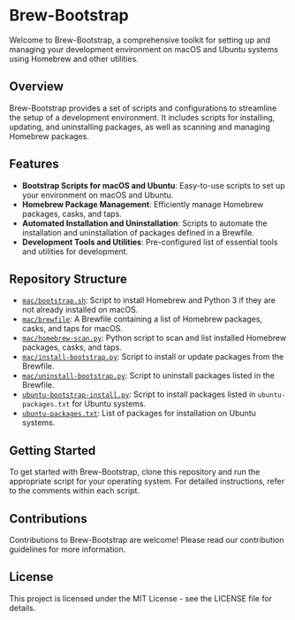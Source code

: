 # Brew-Bootstrap

Welcome to Brew-Bootstrap, a comprehensive toolkit for setting up and managing your development environment on macOS and Ubuntu systems using Homebrew and other utilities.

## Overview

Brew-Bootstrap provides a set of scripts and configurations to streamline the setup of a development environment. It includes scripts for installing, updating, and uninstalling packages, as well as scanning and managing Homebrew packages.

## Features

- **Bootstrap Scripts for macOS and Ubuntu**: Easy-to-use scripts to set up your environment on macOS and Ubuntu.
- **Homebrew Package Management**: Efficiently manage Homebrew packages, casks, and taps.
- **Automated Installation and Uninstallation**: Scripts to automate the installation and uninstallation of packages defined in a Brewfile.
- **Development Tools and Utilities**: Pre-configured list of essential tools and utilities for development.

## Repository Structure

- [`mac/bootstrap.sh`](https://github.com/JT4862/Brew-Bootstrap/blob/main/mac/bootstrap.sh): Script to install Homebrew and Python 3 if they are not already installed on macOS.
- [`mac/brewfile`](https://github.com/JT4862/Brew-Bootstrap/blob/main/mac/brewfile): A Brewfile containing a list of Homebrew packages, casks, and taps for macOS.
- [`mac/homebrew-scan.py`](https://github.com/JT4862/Brew-Bootstrap/blob/main/mac/homebrew-scan.py): Python script to scan and list installed Homebrew packages, casks, and taps.
- [`mac/install-bootstrap.py`](https://github.com/JT4862/Brew-Bootstrap/blob/main/mac/install-bootstrap.py): Script to install or update packages from the Brewfile.
- [`mac/uninstall-bootstrap.py`](https://github.com/JT4862/Brew-Bootstrap/blob/main/mac/uninstall-bootstrap.py): Script to uninstall packages listed in the Brewfile.
- [`ubuntu-bootstrap-install.py`](https://github.com/JT4862/Brew-Bootstrap/blob/main/ubuntu-bootstrap-install.py): Script to install packages listed in `ubuntu-packages.txt` for Ubuntu systems.
- [`ubuntu-packages.txt`](https://github.com/JT4862/Brew-Bootstrap/blob/main/ubuntu-packages.txt): List of packages for installation on Ubuntu systems.

## Getting Started

To get started with Brew-Bootstrap, clone this repository and run the appropriate script for your operating system. For detailed instructions, refer to the comments within each script.

## Contributions

Contributions to Brew-Bootstrap are welcome! Please read our contribution guidelines for more information.

## License

This project is licensed under the MIT License - see the LICENSE file for details.
